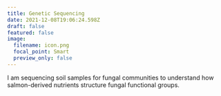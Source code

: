```yaml
---
title: Genetic Sequencing
date: 2021-12-08T19:06:24.598Z
draft: false
featured: false
image:
  filename: icon.png
  focal_point: Smart
  preview_only: false
---
```

I am sequencing soil samples for fungal communities to understand how salmon-derived nutrients structure fungal functional groups.